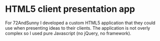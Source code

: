 <!--
  id: 2304
  slug: html5-client-presentation-app
  type: fortpolio
  content: <p>For 72AndSunny I developed a custom HTML5 application that they could use when presenting ideas to their clients. The application is not overly complex so I used pure Javascript (no jQuery, no framework).</p> 
  categories: mobile
  tags: CSS,HTML,Javascript,Less,Grunt
  datefrom: 2013-11-01
  dateto: 2013-12-01
  incv: true
  inportfolio: false
  clients: 72andSunny
  collaboration: 
  prizes: 
  images: 
-->

# HTML5 client presentation app

<p>For 72AndSunny I developed a custom HTML5 application that they could use when presenting ideas to their clients. The application is not overly complex so I used pure Javascript (no jQuery, no framework).</p>

